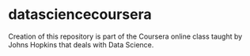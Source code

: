 # datasciencecoursera
Creation of this repository is part of the Coursera online class taught by Johns Hopkins that deals with Data Science.
